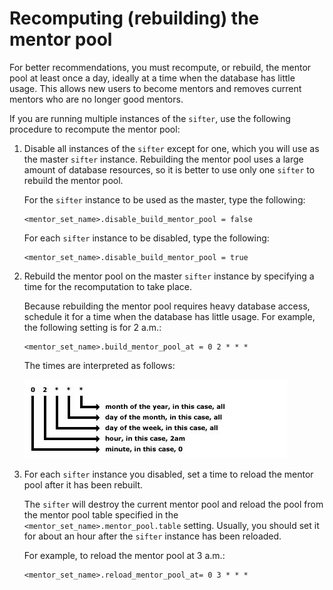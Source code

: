 # Recomputing \(rebuilding\) the mentor pool

For better recommendations, you must recompute, or rebuild, the mentor pool at least once a day, ideally at a time when the database has little usage. This allows new users to become mentors and removes current mentors who are no longer good mentors.

If you are running multiple instances of the `sifter`, use the following procedure to recompute the mentor pool:

1.  Disable all instances of the `sifter` except for one, which you will use as the master `sifter` instance. Rebuilding the mentor pool uses a large amount of database resources, so it is better to use only one `sifter` to rebuild the mentor pool.

    For the `sifter` instance to be used as the master, type the following:

    ```
    <mentor_set_name>.disable_build_mentor_pool = false
    ```

    For each `sifter` instance to be disabled, type the following:

    ```
    <mentor_set_name>.disable_build_mentor_pool = true
    ```

2.  Rebuild the mentor pool on the master `sifter` instance by specifying a time for the recomputation to take place.

    Because rebuilding the mentor pool requires heavy database access, schedule it for a time when the database has little usage. For example, the following setting is for 2 a.m.:

    ```
    <mentor_set_name>.build_mentor_pool_at = 0 2 * * *
    ```

    The times are interpreted as follows:

    ![Times](../../../../../../images/time2.jpg)

3.  For each `sifter` instance you disabled, set a time to reload the mentor pool after it has been rebuilt.

    The `sifter` will destroy the current mentor pool and reload the pool from the mentor pool table specified in the `<mentor_set_name>.mentor_pool.table` setting. Usually, you should set it for about an hour after the `sifter` instance has been reloaded.

    For example, to reload the mentor pool at 3 a.m.:

    ```
    <mentor_set_name>.reload_mentor_pool_at= 0 3 * * *
    ```



